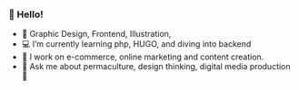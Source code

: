 ### :love_letter: Hello!


- 📌 Graphic Design, Frontend, Illustration, 
- 💻 I’m currently learning php, HUGO, and diving into backend
- 👯 I work on e-commerce, online marketing and content creation.
- 🌿 Ask me about permaculture, design thinking, digital media production :iphone: 



